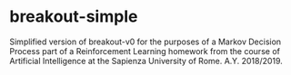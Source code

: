 # breakout-simple
Simplified version of breakout-v0
for the purposes of a Markov Decision Process part of a Reinforcement Learning homework from the course of Artificial Intelligence at the Sapienza University of Rome.
A.Y. 2018/2019.

